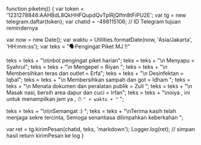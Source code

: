 function piketmj() {
  var token = '1231278846:AAHBdL8QkHHFQupdQvTplRjQIfm8tFiPU2E';
  var tg = new telegram.daftar(token);
  var chatid = -498115106; // ID Telegram tujuan remindernya
  
  var now = new Date();
  var waktu = Utilities.formatDate(now, 'Asia/Jakarta', 'HH:mm:ss');
  var teks = "🗣Pengingat Piket MJ !!"
  
  teks = teks + "\n\nbot pengingat piket harian";
  teks = teks + "\n Menyapu = Syahrul";
  teks = teks + "\n Mengepel = Riyan  ";
  teks = teks + "\n Membersihkan teras dan outlet = Erfa";
  teks = teks + "\n Desinfektan = Iqbal";
  teks = teks + "\n Membersihkan sampah dan got = Idham  ";
  teks = teks + "\n Menata dokumen dan peralatan publik = Zuli  ";
  teks = teks + "\n Masak nasi, bersih area dapur dan cuci = Irfan";
  teks = teks + "\noiya , ini untuk menampilkan jam ya ,  ⏱ `" + waktu + "` ";
  
  teks = teks + "\n\nSemangat :) ";
  teks = teks + "\nTerima kasih telah menjaga sekre tercinta, Semoga senantiasa dilimpahkan keberkahan  ";
  
  var ret = tg.kirimPesan(chatid, teks, 'markdown');
  Logger.log(ret); // simpan hasil return kirimPesan ke log
}
